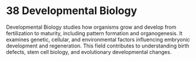 # 38 **Developmental Biology**  

Developmental Biology studies how organisms grow and develop from fertilization to maturity, including pattern formation and organogenesis. It examines genetic, cellular, and environmental factors influencing embryonic development and regeneration. This field contributes to understanding birth defects, stem cell biology, and evolutionary developmental changes.
